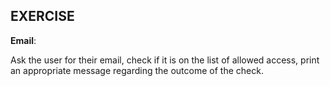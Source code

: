 ## EXERCISE

**Email**:

Ask the user for their email,
check if it is on the list of allowed access,
print an appropriate message regarding the outcome of the check.